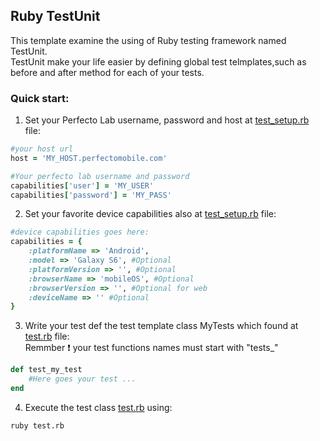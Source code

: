 ## Ruby TestUnit

This template examine the using of Ruby testing framework named TestUnit.<br/>
TestUnit make your life easier by defining global test telmplates,such as before and after method for each of your tests.

### Quick start: 
1. Set your Perfecto Lab username, password and host at [test_setup.rb](test_setup.rb) file:
```ruby 
#your host url
host = 'MY_HOST.perfectomobile.com'

#Your perfecto lab username and password
capabilities['user'] = 'MY_USER'
capabilities['password'] = 'MY_PASS' 
```

2. Set your favorite device capabilities also at [test_setup.rb](test_setup.rb) file:
```ruby 
#device capabilities goes here:
capabilities = {
    :platformName => 'Android',
    :model => 'Galaxy S6', #Optional 
    :platformVersion => '', #Optional 
    :browserName => 'mobileOS', #Optional 
    :browserVersion => '', #Optional for web
    :deviceName => '' #Optional
}
```

3. Write your test def the test template class MyTests which found at [test.rb](test.rb) file:<br/>
Remmber :exclamation: your test functions names must start with "tests_" 
```ruby 
def test_my_test
    #Here goes your test ...
end
```

4. Execute the test class [test.rb](test.rb) using:
```bash
ruby test.rb
```